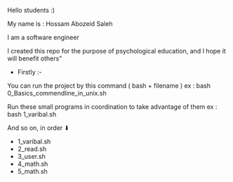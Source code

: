 Hello students :)

My name is : Hossam Abozeid Saleh 

I am a software engineer 

I created this repo for the purpose of psychological education, and I hope it will benefit others"

- Firstly :-

You can run the project by this command ( bash + filename )
ex : bash 0_Basics_commendline_in_unix.sh

Run these small programs in coordination to take advantage of them
ex : bash 1_varibal.sh

And so on, in order ⬇
- 1_varibal.sh
- 2_read.sh
- 3_user.sh
- 4_math.sh
- 5_math.sh

